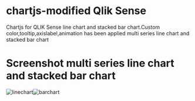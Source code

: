 # chartjs-modified Qlik Sense
Chartjs for QLIK Sense line chart and stacked bar chart.Custom color,tooltip,axislabel,animation has been applied multi series line chart and stacked bar chart

# Screenshot multi series line chart and stacked bar chart
![linechart](https://user-images.githubusercontent.com/8441473/55382311-fc439200-5542-11e9-8613-a3d05eb77cc2.PNG)![barchart](https://user-images.githubusercontent.com/8441473/58073833-4949f900-7bc1-11e9-909a-6782ddfb2324.PNG)

